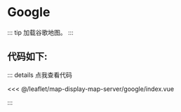 <script setup>
// 解决打包错误 (window is not defined)
// VuePress 是在Node.js 服务端渲染，node没有window，所以报错ReferenceError: window is not defined
import { ref, onMounted } from 'vue'    
const mapComponent = ref(null)
onMounted(()=>{
    import('./index.vue').then(module => {
      mapComponent.value = module.default
    })
})
</script>
# Google

::: tip
加载谷歌地图。
:::

<component v-if="mapComponent" :is="mapComponent"></component>

## 代码如下:

::: details 点我查看代码

<<< @/leaflet/map-display-map-server/google/index.vue

:::
